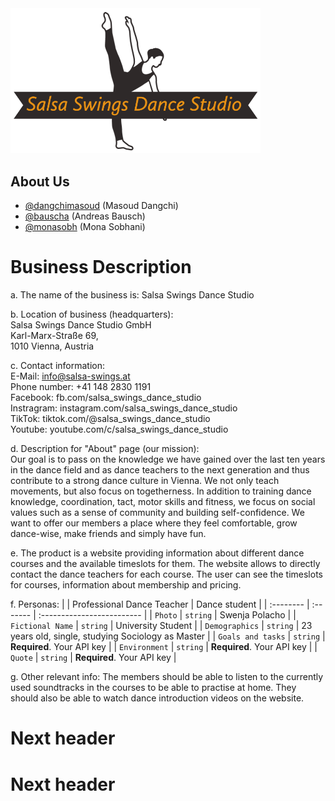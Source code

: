 <img src="assignment-2a/website-content/files/data/web/logo_final_transparent.png" width="400" />

## About Us
- [@dangchimasoud](https://www.github.com/dangchimasoud) (Masoud Dangchi)
- [@bauscha](https://www.github.com/bauscha) (Andreas Bausch)
- [@monasobh](https://www.github.com/monasobh) (Mona Sobhani)


# Business Description

a. The name of the business is: Salsa Swings Dance Studio

b. Location of business (headquarters):\
Salsa Swings Dance Studio GmbH\
Karl-Marx-Straße 69,\
1010 Vienna, Austria

c. Contact information:\
E-Mail: info@salsa-swings.at\
Phone number: +41 148 2830 1191\
Facebook: fb.com/salsa_swings_dance_studio\
Instragram: instagram.com/salsa_swings_dance_studio\
TikTok: tiktok.com/@salsa_swings_dance_studio\
Youtube: youtube.com/c/salsa_swings_dance_studio

d. Description for "About" page (our mission):\
Our goal is to pass on the knowledge we have gained over the last ten years in the dance field and as dance teachers to the next generation and thus contribute to a strong dance culture in Vienna. We not only teach movements, but also focus on togetherness. In addition to training dance knowledge, coordination, tact, motor skills and fitness, we focus on social values such as a sense of community and building self-confidence. We want to offer our members a place where they feel comfortable, grow dance-wise, make friends and simply have fun.

e. The product is a website providing information about different dance courses and the available timeslots for them. The website allows to directly contact the dance teachers for each course. The user can see the timeslots for courses, information about membership and pricing.

f. Personas:
|  | Professional Dance Teacher     | Dance student                |
| :-------- | :------- | :------------------------- |
| `Photo` | `string` | Swenja Polacho |
| `Fictional Name` | `string` | University Student |
| `Demographics` | `string` | 23 years old, single, studying Sociology as Master |
| `Goals and tasks` | `string` | **Required**. Your API key |
| `Environment` | `string` | **Required**. Your API key |
| `Quote` | `string` | **Required**. Your API key |



g. Other relevant info: The members should be able to listen to the currently used soundtracks in the courses to be able to practise at home. They should also be able to watch dance introduction videos on the website.

# Next header

# Next header

